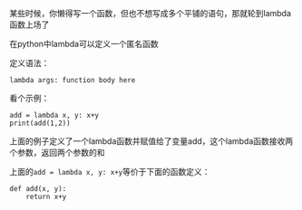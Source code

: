 某些时候，你懒得写一个函数，但也不想写成多个平铺的语句，那就轮到lambda函数上场了

在python中lambda可以定义一个匿名函数

定义语法：
```
lambda args: function body here
```

看个示例：
```
add = lambda x, y: x+y
print(add(1,2))
```

上面的例子定义了一个lambda函数并赋值给了变量add，这个lambda函数接收两个参数，返回两个参数的和

上面的```add = lambda x, y: x+y```等价于下面的函数定义：
```
def add(x, y):
    return x+y
```
